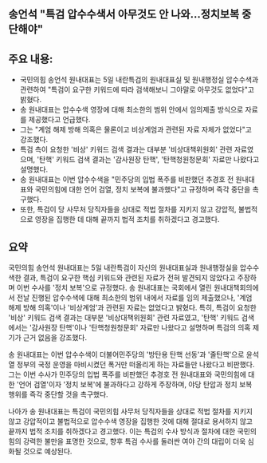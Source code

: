 ## 송언석 "특검 압수수색서 아무것도 안 나와…정치보복 중단해야"

## 주요 내용:
*   국민의힘 송언석 원내대표는 5일 내란특검의 원내대표실 및 원내행정실 압수수색과 관련하여 "특검이 요구한 키워드에 따라 검색해보니 그야말로 아무것도 없었다"고 밝혔다.
*   송 원내대표는 압수수색 영장에 대해 최소한의 범위 안에서 임의제출 방식으로 자료를 제공했다고 언급했다.
*   그는 "계엄 해제 방해 의혹은 물론이고 비상계엄과 관련된 자료 자체가 없었다"고 강조했다.
*   특검 측이 요청한 '비상' 키워드 검색 결과는 대부분 '비상대책위원회' 관련 자료였으며, '탄핵' 키워드 검색 결과는 '감사원장 탄핵', '탄핵청원청문회' 자료만 나왔다고 설명했다.
*   송 원내대표는 이번 압수수색을 "민주당의 입법 폭주를 비판했던 추경호 전 원내대표와 국민의힘에 대한 언어 검열, 정치 보복에 불과했다"고 규정하며 즉각 중단을 촉구했다.
*   또한, 특검이 당 사무처 당직자들을 상대로 적법 절차를 지키지 않고 강압적, 불법적으로 영장을 집행한 데 대해 끝까지 법적 조치를 취하겠다고 경고했다.

## 요약

국민의힘 송언석 원내대표는 5일 내란특검이 자신의 원내대표실과 원내행정실을 압수수색한 결과, 특검이 요구한 핵심 키워드와 관련된 자료가 전혀 발견되지 않았다고 주장하며 이번 수사를 '정치 보복'으로 규정했다. 송 원내대표는 국회에서 열린 원내대책회의에서 전날 진행된 압수수색에 대해 최소한의 범위 내에서 자료를 임의 제출했으나, '계엄 해제 방해 의혹'이나 '비상계엄'과 관련된 자료는 없었다고 밝혔다. 특히, 특검이 요청한 '비상' 키워드 검색 결과는 대부분 '비상대책위원회' 관련 자료였고, '탄핵' 키워드 검색에서는 '감사원장 탄핵'이나 '탄핵청원청문회' 자료만 나왔다고 설명하며 특검의 의혹 제기가 근거 없음을 강조했다.

송 원내대표는 이번 압수수색이 더불어민주당의 '방탄용 탄핵 선동'과 '줄탄핵'으로 윤석열 정부의 국정 운영을 마비시켰던 폭거만 떠올리게 하는 자료들만 나왔다고 비판했다. 그는 이번 수사가 민주당의 입법 폭주를 비판했던 추경호 전 원내대표와 국민의힘에 대한 '언어 검열'이자 '정치 보복'에 불과하다고 강하게 주장하며, 야당 탄압과 정치 보복 행위를 즉각 중단할 것을 촉구했다.

나아가 송 원내대표는 특검이 국민의힘 사무처 당직자들을 상대로 적법 절차를 지키지 않고 강압적이고 불법적으로 압수수색 영장을 집행한 것에 대해 절대로 용서하지 않고 끝까지 법적 조치를 취하겠다고 경고했다. 이는 특검의 수사 방식과 절차에 대한 국민의힘의 강력한 불만을 표명한 것으로, 향후 특검 수사를 둘러싼 여야 간의 대립이 더욱 심화될 것으로 예상된다.